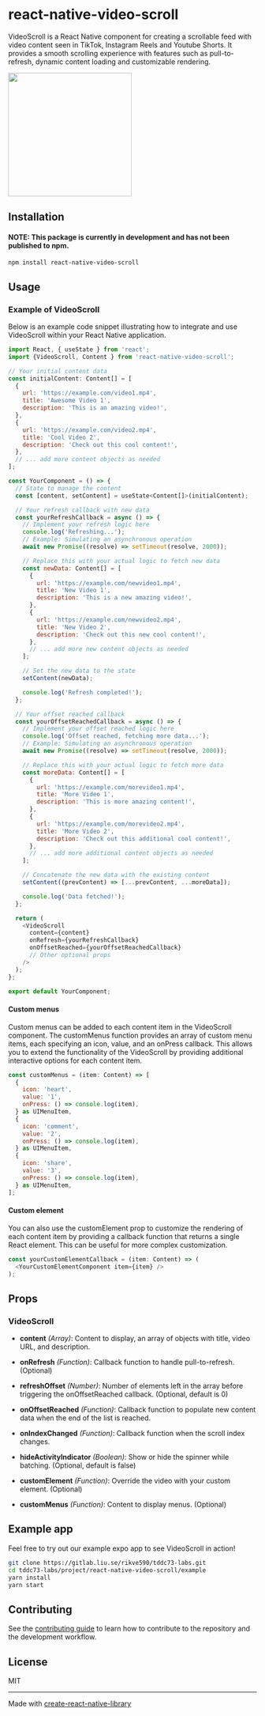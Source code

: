 # react-native-video-scroll

VideoScroll is a React Native component for creating a scrollable feed with video content seen in TikTok, Instagram Reels and Youtube Shorts. It provides a smooth scrolling experience with features such as pull-to-refresh, dynamic content loading and customizable rendering.

<img src="./screenshots/example.gif" width="250" />

## Installation

#### NOTE: This package is currently in development and has not been published to npm.

```sh
npm install react-native-video-scroll
```

## Usage

### Example of VideoScroll

Below is an example code snippet illustrating how to integrate and use VideoScroll within your React Native application.

```js
import React, { useState } from 'react';
import {VideoScroll, Content } from 'react-native-video-scroll';

// Your initial content data
const initialContent: Content[] = [
  {
    url: 'https://example.com/video1.mp4',
    title: 'Awesome Video 1',
    description: 'This is an amazing video!',
  },
  {
    url: 'https://example.com/video2.mp4',
    title: 'Cool Video 2',
    description: 'Check out this cool content!',
  },
  // ... add more content objects as needed
];

const YourComponent = () => {
  // State to manage the content
  const [content, setContent] = useState<Content[]>(initialContent);

  // Your refresh callback with new data
  const yourRefreshCallback = async () => {
    // Implement your refresh logic here
    console.log('Refreshing...');
    // Example: Simulating an asynchronous operation
    await new Promise((resolve) => setTimeout(resolve, 2000));

    // Replace this with your actual logic to fetch new data
    const newData: Content[] = [
      {
        url: 'https://example.com/newvideo1.mp4',
        title: 'New Video 1',
        description: 'This is a new amazing video!',
      },
      {
        url: 'https://example.com/newvideo2.mp4',
        title: 'New Video 2',
        description: 'Check out this new cool content!',
      },
      // ... add more new content objects as needed
    ];

    // Set the new data to the state
    setContent(newData);

    console.log('Refresh completed!');
  };

  // Your offset reached callback
  const yourOffsetReachedCallback = async () => {
    // Implement your offset reached logic here
    console.log('Offset reached, fetching more data...');
    // Example: Simulating an asynchronous operation
    await new Promise((resolve) => setTimeout(resolve, 2000));

    // Replace this with your actual logic to fetch more data
    const moreData: Content[] = [
      {
        url: 'https://example.com/morevideo1.mp4',
        title: 'More Video 1',
        description: 'This is more amazing content!',
      },
      {
        url: 'https://example.com/morevideo2.mp4',
        title: 'More Video 2',
        description: 'Check out this additional cool content!',
      },
      // ... add more additional content objects as needed
    ];

    // Concatenate the new data with the existing content
    setContent((prevContent) => [...prevContent, ...moreData]);

    console.log('Data fetched!');
  };

  return (
    <VideoScroll
      content={content}
      onRefresh={yourRefreshCallback}
      onOffsetReached={yourOffsetReachedCallback}
      // Other optional props
    />
  );
};

export default YourComponent;

```

#### Custom menus

Custom menus can be added to each content item in the VideoScroll component. The customMenus function provides an array of custom menu items, each specifying an icon, value, and an onPress callback. This allows you to extend the functionality of the VideoScroll by providing additional interactive options for each content item.

```js
const customMenus = (item: Content) => [
  {
    icon: 'heart',
    value: '1',
    onPress: () => console.log(item),
  } as UIMenuItem,
  {
    icon: 'comment',
    value: '2',
    onPress: () => console.log(item),
  } as UIMenuItem,
  {
    icon: 'share',
    value: '3',
    onPress: () => console.log(item),
  } as UIMenuItem,
];

```

#### Custom element

You can also use the customElement prop to customize the rendering of each content item by providing a callback function that returns a single React element. This can be useful for more complex customization.

```js
const yourCustomElementCallback = (item: Content) => (
  <YourCustomElementComponent item={item} />
);
```

## Props

### VideoScroll

- **content** _(Array)_: Content to display, an array of objects with title, video URL, and description.

- **onRefresh** _(Function)_: Callback function to handle pull-to-refresh. (Optional)

- **refreshOffset** _(Number)_: Number of elements left in the array before triggering the onOffsetReached callback. (Optional, default is 0)

- **onOffsetReached** _(Function)_: Callback function to populate new content data when the end of the list is reached.

- **onIndexChanged** _(Function)_: Callback function when the scroll index changes.

- **hideActivityIndicator** _(Boolean)_: Show or hide the spinner while batching. (Optional, default is false)

- **customElement** _(Function)_: Override the video with your custom element. (Optional)

- **customMenus** _(Function)_: Content to display menus. (Optional)

## Example app

Feel free to try out our example expo app to see VideoScroll in action!

```sh
git clone https://gitlab.liu.se/rikve590/tddc73-labs.git
cd tddc73-labs/project/react-native-video-scroll/example
yarn install
yarn start
```

## Contributing

See the [contributing guide](CONTRIBUTING.md) to learn how to contribute to the repository and the development workflow.

## License

MIT

---

Made with [create-react-native-library](https://github.com/callstack/react-native-builder-bob)
